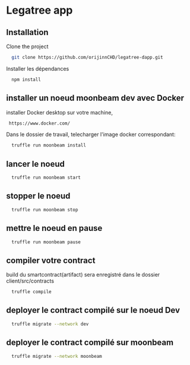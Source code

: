 # Legatree app


## Installation

Clone the project

```bash
  git clone https://github.com/orijinnCHD/legatree-dapp.git
```

Installer les dépendances

```bash
  npm install
```

## installer un noeud moonbeam dev avec Docker

 installer Docker desktop sur votre machine, 
 ```bash
  https://www.docker.com/
```
 
 Dans le dossier de travail, telecharger l'image docker correspondant: 

```bash
  truffle run moonbeam install
```


## lancer le noeud 
```bash
  truffle run moonbeam start
```


## stopper le noeud 
```bash
  truffle run moonbeam stop
```


## mettre le noeud en pause
```bash
  truffle run moonbeam pause
```


## compiler votre contract

build du smartcontract(artifact) sera enregistré dans le dossier client/src/contracts
```bash
  truffle compile
```

## deployer le contract compilé sur le noeud Dev

```bash
  truffle migrate --network dev
```


## deployer le contract compilé sur moonbeam

```bash
  truffle migrate --network moonbeam
```
